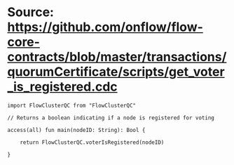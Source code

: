 # Source: https://github.com/onflow/flow-core-contracts/blob/master/transactions/quorumCertificate/scripts/get_voter_is_registered.cdc

```
import FlowClusterQC from "FlowClusterQC"

// Returns a boolean indicating if a node is registered for voting

access(all) fun main(nodeID: String): Bool {

    return FlowClusterQC.voterIsRegistered(nodeID)

}
```